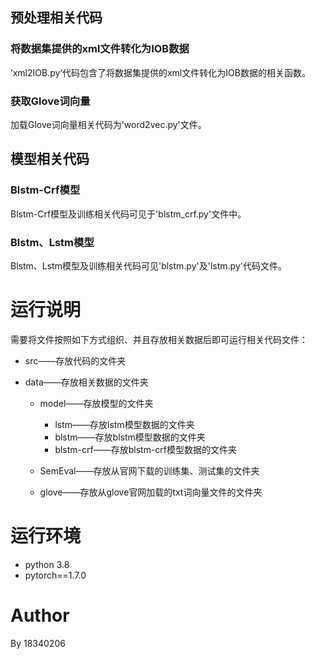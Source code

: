 
## 预处理相关代码

### 将数据集提供的xml文件转化为IOB数据

’xml2IOB.py‘代码包含了将数据集提供的xml文件转化为IOB数据的相关函数。

### 获取Glove词向量

加载Glove词向量相关代码为'word2vec.py'文件。

## 模型相关代码

### Blstm-Crf模型

Blstm-Crf模型及训练相关代码可见于'blstm_crf.py'文件中。

### Blstm、Lstm模型

Blstm、Lstm模型及训练相关代码可见'blstm.py'及'lstm.py'代码文件。

# 运行说明

需要将文件按照如下方式组织、并且存放相关数据后即可运行相关代码文件：

- src——存放代码的文件夹

- data——存放相关数据的文件夹

  - model——存放模型的文件夹
    - lstm——存放lstm模型数据的文件夹
    - blstm——存放blstm模型数据的文件夹
    - blstm-crf——存放blstm-crf模型数据的文件夹

  - SemEval——存放从官网下载的训练集、测试集的文件夹

  - glove——存放从glove官网加载的txt词向量文件的文件夹

# 运行环境

- python 3.8
- pytorch==1.7.0

# Author

By 18340206